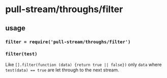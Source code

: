 # pull-stream/throughs/filter

## usage

### `filter = require('pull-stream/throughs/filter')`

### `filter(test)`

Like `[].filter(function (data) {return true || false})`
only `data` where `test(data) == true` are let through
to the next stream.
